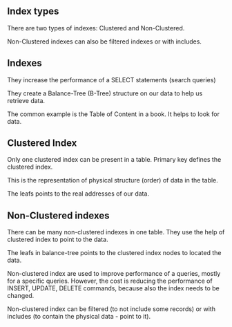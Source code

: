 ﻿## Index types

There are two types of indexes: Clustered and Non-Clustered.

Non-Clustered indexes can also be filtered indexes or with includes.

## Indexes

They increase the performance of a SELECT statements (search queries)

They create a Balance-Tree (B-Tree) structure on our data to help us retrieve data.

The common example is the Table of Content in a book. It helps to look for data.

## Clustered Index

Only one clustered index can be present in a table.
Primary key defines the clustered index.

This is the representation of physical structure (order) of data in the table.

The leafs points to the real addresses of our data.

## Non-Clustered indexes

There can be many non-clustered indexes in one table. They use the help of clustered index to point to the data.

The leafs in balance-tree points to the clustered index nodes to located the data.

Non-clustered index are used to improve performance of a queries, mostly for a specific queries.
However, the cost is reducing the performance of INSERT, UPDATE, DELETE commands, because also the index needs to be changed.

Non-clustered index can be filtered (to not include some records) or with includes (to contain the physical data - point to it).


